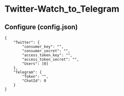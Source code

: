 # Twitter-Watch_to_Telegram

## Configure (config.json)
```
{
	"Twitter": {
		"consumer_key": "",
		"consumer_secret": "",
		"access_token_key": "",
		"access_token_secret": "",
		"Users": [0]
	},
	"Telegram": {
		"Token": "",
		"ChatId": 0
	}
}
```
